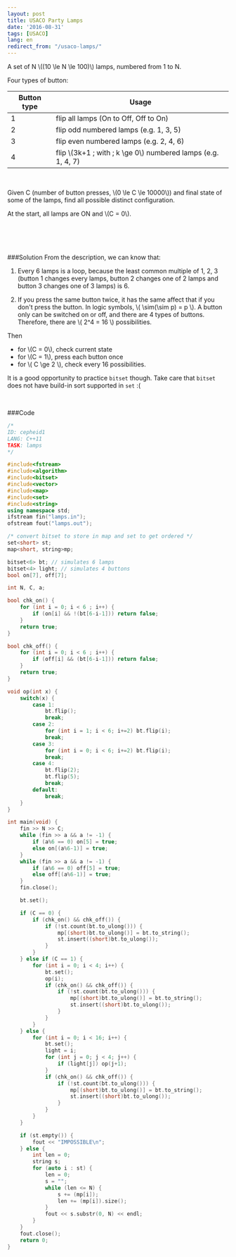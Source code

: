 ```yaml
---
layout: post
title: USACO Party Lamps
date: '2016-08-31'
tags: [USACO]
lang: en
redirect_from: "/usaco-lamps/"
---
```


A set of N \\((10 \le N \le 100)\\) lamps, numbered from 1 to N.

Four types of button:

Button type | Usage
--- | ---
1 | flip all lamps (On to Off, Off to On)
2 | flip odd numbered lamps (e.g. 1, 3, 5)
3 | flip even numbered lamps (e.g. 2, 4, 6)
4 | flip \\(3k+1 \; with \; k \ge 0\\) numbered lamps (e.g. 1, 4, 7)

<br>

Given C (number of button presses, \\(0 \le C \le 10000\\)) and final state of some of the lamps, find all possible distinct configuration.

At the start, all lamps are ON and \\(C = 0\\).
<br>
<br>
<br>
<br>
<br>

###Solution
From the description, we can know that:

1. Every 6 lamps is a loop, because the least common multiple of 1, 2, 3 (button 1 changes every lamps, button 2 changes one of 2 lamps and button 3 changes one of 3 lamps) is 6.

2. If you press the same button twice, it has the same affect that if you don't press the button. In logic symbols,  \\( \sim(\sim p) = p \\). A button only can be switched on or off, and there are 4 types of buttons. Therefore, there are \\( 2^4 = 16 \\) possibilities.

Then

- for \\(C = 0\\), check current state
- for \\(C = 1\\), press each button once
- for \\( C \ge 2 \\), check every 16 possibilities.

It is a good opportunity to practice `bitset` though. Take care that `bitset` does not have build-in sort supported in `set` :(

<br>

###Code
```cpp
/*
ID: cepheid1
LANG: C++11
TASK: lamps
*/

#include<fstream>
#include<algorithm>
#include<bitset>
#include<vector>
#include<map>
#include<set>
#include<string>
using namespace std;
ifstream fin("lamps.in");
ofstream fout("lamps.out");

/* convert bitset to store in map and set to get ordered */
set<short> st;
map<short, string>mp;

bitset<6> bt; // simulates 6 lamps
bitset<4> light; // simulates 4 buttons
bool on[7], off[7];

int N, C, a;

bool chk_on() {
	for (int i = 0; i < 6 ; i++) {
		if (on[i] && !(bt[6-i-1])) return false;
	}
	return true;
}

bool chk_off() {
	for (int i = 0; i < 6 ; i++) {
		if (off[i] && (bt[6-i-1])) return false;
	}
	return true;
}

void op(int x) {
	switch(x) {
		case 1:
			bt.flip();
			break;
		case 2:
			for (int i = 1; i < 6; i+=2) bt.flip(i);
			break;
		case 3:
			for (int i = 0; i < 6; i+=2) bt.flip(i);
			break;
		case 4:
			bt.flip(2);
			bt.flip(5);
			break;
		default:
			break;
	}
}

int main(void) {
	fin >> N >> C;
	while (fin >> a && a != -1) {
	    if (a%6 == 0) on[5] = true;
        else on[(a%6-1)] = true;
	}
	while (fin >> a && a != -1) {
		if (a%6 == 0) off[5] = true;
        else off[(a%6-1)] = true;
	}
	fin.close();

	bt.set();

	if (C == 0) {
		if (chk_on() && chk_off()) {
			if (!st.count(bt.to_ulong())) {
				mp[(short)bt.to_ulong()] = bt.to_string();
				st.insert((short)bt.to_ulong());
			}
		}
	} else if (C == 1) {
		for (int i = 0; i < 4; i++) {
			bt.set();
			op(i);
			if (chk_on() && chk_off()) {
				if (!st.count(bt.to_ulong())) {
					mp[(short)bt.to_ulong()] = bt.to_string();
					st.insert((short)bt.to_ulong());
				}
			}
		}
	} else {
		for (int i = 0; i < 16; i++) {
			bt.set();
			light = i;
			for (int j = 0; j < 4; j++) {
				if (light[j]) op(j+1);
			}
			if (chk_on() && chk_off()) {
				if (!st.count(bt.to_ulong())) {
					mp[(short)bt.to_ulong()] = bt.to_string();
					st.insert((short)bt.to_ulong());
				}
			}
		}
	}

	if (st.empty()) {
		fout << "IMPOSSIBLE\n";
	} else {
		int len = 0;
		string s;
		for (auto i : st) {
			len = 0;
			s = "";
			while (len <= N) {
				s += (mp[i]);
				len += (mp[i]).size();
			}
			fout << s.substr(0, N) << endl;
		}
	}
	fout.close();
	return 0;
}
```
